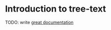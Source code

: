# Introduction to tree-text

TODO: write [great documentation](http://jacobian.org/writing/great-documentation/what-to-write/)
